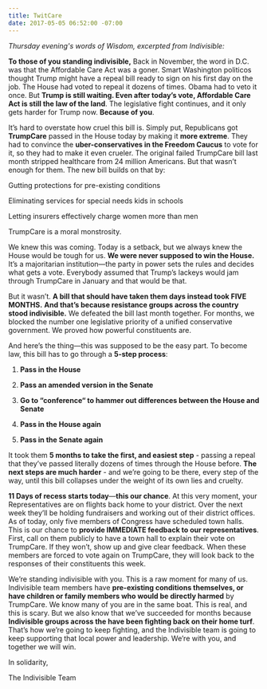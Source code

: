 ```yaml
---
title: TwitCare
date: 2017-05-05 06:52:00 -07:00
---
```


*Thursday evening's words of Wisdom, excerpted from Indivisible:*

**To those of you standing indivisible,**
Back in November, the word in D.C. was that the Affordable Care Act was a goner. Smart Washington politicos thought Trump might have a repeal bill ready to sign on his first day on the job. The House had voted to repeal it dozens of times. Obama had to veto it once. But **Trump is still waiting. Even after today’s vote, Affordable Care Act is still the law of the land**. The legislative fight continues, and it only gets harder for Trump now. **Because of you**.

It’s hard to overstate how cruel this bill is. Simply put, Republicans got **TrumpCare** passed in the House today by making it **more extreme**. They had to convince the **uber-conservatives in the Freedom Caucus** to vote for it, so they had to make it even crueler. The original failed TrumpCare bill last month stripped healthcare from 24 million Americans. But that wasn’t enough for them. The new bill builds on that by:

Gutting protections for pre-existing conditions

Eliminating services for special needs kids in schools

Letting insurers effectively charge women more than men

TrumpCare is a moral monstrosity.

We knew this was coming. Today is a setback, but we always knew the House would be tough for us. **We were never supposed to win the House.** It’s a majoritarian institution—the party in power sets the rules and decides what gets a vote. Everybody assumed that Trump’s lackeys would jam through TrumpCare in January and that would be that.

But it wasn’t. **A bill that should have taken them days instead took FIVE MONTHS.** **And that’s because resistance groups across the country stood indivisible.** We defeated the bill last month together. For months, we blocked the number one legislative priority of a unified conservative government. We proved how powerful constituents are.

And here’s the thing—this was supposed to be the easy part. To become law, this bill has to go through a **5-step process**:

1. **Pass in the House**

2. **Pass an amended version in the Senate**

3. **Go to “conference“ to hammer out differences between the House and Senate**

4. **Pass in the House again**

5. **Pass in the Senate again**

It took them **5 months to take the first, and easiest step** - passing a repeal that they’ve passed literally dozens of times through the House before. **The next steps are much harder** - and we’re going to be there, every step of the way, until this bill collapses under the weight of its own lies and cruelty.

**11 Days of recess starts today**—**this our chance**. At this very moment, your Representatives are on flights back home to your district. Over the next week they’ll be holding fundraisers and working out of their district offices. As of today, only five members of Congress have scheduled town halls. This is our chance to **provide IMMEDIATE feedback to our representatives**. First, call on them publicly to have a town hall to explain their vote on TrumpCare. If they won’t, show up and give clear feedback. When these members are forced to vote again on TrumpCare, they will look back to the responses of their constituents this week.

We’re standing indivisible with you. This is a raw moment for many of us. Indivisible team members have **pre-existing conditions themselves, or have children or family members who would be directly harmed** by TrumpCare. We know many of you are in the same boat. This is real, and this is scary. But we also know that we’ve succeeded for months because **Indivisible groups across the have been fighting back on their home turf**. That’s how we’re going to keep fighting, and the Indivisible team is going to keep supporting that local power and leadership. We’re with you, and together we will win.

In solidarity,

The Indivisible Team

